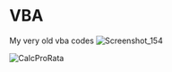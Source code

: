# VBA
 My very old vba codes
 ![Screenshot_154](https://user-images.githubusercontent.com/19228713/155544754-f0324bd1-0393-481d-9465-799ad0e310c2.png)

![CalcProRata](https://user-images.githubusercontent.com/19228713/155265881-88c6063e-fa27-4ae1-9322-a2e8f5a1736a.PNG)
